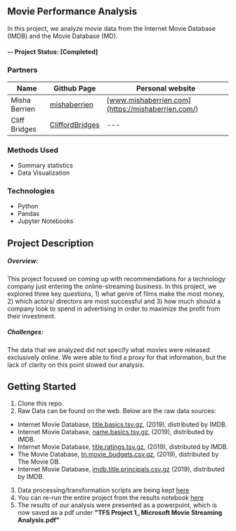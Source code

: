 ## Movie Performance Analysis
In this project, we analyze movie data from the Internet Movie Database (IMDB) and the Movie Database (MD).

#### -- Project Status: [Completed]

### Partners

|Name     |  Github Page   | Personal website |
|---------|-----------------|------------------|
|Misha Berrien | [mishaberrien](https://github.com/mishaberrien)| [www.mishaberrien.com](https://mishaberrien.com/)        |
|Cliff Bridges | [CliffordBridges](https://github.com/CliffordBridges) | --- |

### Methods Used
* Summary statistics
* Data Visualization

### Technologies
* Python
* Pandas
* Jupyter Notebooks

## Project Description

##### Overview:
This project focused on coming up with recommendations for a technology company just entering the online-streaming business. In this project, we explored three key questions, 1) what genre of films make the most money, 2) which actors/ directors are most successful and 3) how much should a company look to spend in advertising in order to maximize the profit from their investment.

##### Challenges:
The data that we analyzed did not specify what movies were released exclusively online. We were able to find a proxy for that information, but the lack of clarity on this point slowed our analysis.

## Getting Started

1. Clone this repo.
2. Raw Data can be found on the web. Below are the raw data sources:

* Internet Movie Database, [title.basics.tsv.gz](https://datasets.imdbws.com/title.basics.tsv.gz), (2019), distributed by IMDB.
* Internet Movie Database, [name.basics.tsv.gz](https://datasets.imdbws.com/name.basics.tsv.gz), (2019), distributed by IMDB.
* Internet Movie Database, [title.ratings.tsv.gz](https://datasets.imdbws.com/title.ratings.tsv.gz), (2019), distributed by IMDB.
* The Movie Database, [tn.movie_budgets.csv.gz](https://developers.themoviedb.org/3/discover/movie-discover), (2019), distributed by The Movie DB.
* Internet Movie Database, [imdb.title.principals.csv.gz](https://datasets.imdbws.com/title.ratings.tsv.gz) (2019), distributed
by IMDB.

3. Data processing/transformation scripts are being kept [here](https://github.com/CliffordBridges/Movie-Performance-Analysis/tree/master/src)
4. You can re-run the entire project from the results notebook [here](https://github.com/CliffordBridges/Movie-Performance-Analysis/tree/master/results)
5. The results of our analysis were presented as a powerpoint, which is now saved as a pdf under **"TFS Project 1_ Microsoft Movie Streaming Analysis.pdf"**
